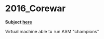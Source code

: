 # 2016_Corewar

**Subject [here](https://github.com/thibautcornolti/Corewar/blob/master/Subject.pdf)**

Virtual machine able to run ASM "champions"
